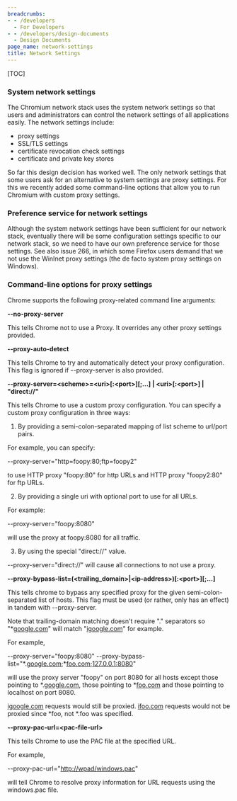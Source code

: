 ```yaml
---
breadcrumbs:
- - /developers
  - For Developers
- - /developers/design-documents
  - Design Documents
page_name: network-settings
title: Network Settings
---
```


[TOC]

### System network settings

The Chromium network stack uses the system network settings so that users and
administrators can control the network settings of all applications easily. The
network settings include:

*   proxy settings
*   SSL/TLS settings
*   certificate revocation check settings
*   certificate and private key stores

So far this design decision has worked well. The only network settings that some
users ask for an alternative to system settings are proxy settings. For this we
recently added some command-line options that allow you to run Chromium with
custom proxy settings.

### Preference service for network settings

Although the system network settings have been sufficient for our network stack,
eventually there will be some configuration settings specific to our network
stack, so we need to have our own preference service for those settings. See
also issue 266, in which some Firefox users demand that we not use the WinInet
proxy settings (the de facto system proxy settings on Windows).

### Command-line options for proxy settings

Chrome supports the following proxy-related command line arguments:

**--no-proxy-server**

This tells Chrome not to use a Proxy. It overrides any other proxy settings
provided.

**--proxy-auto-detect**

This tells Chrome to try and automatically detect your proxy configuration. This
flag is ignored if --proxy-server is also provided.

**--proxy-server=&lt;scheme&gt;=&lt;uri&gt;\[:&lt;port&gt;\]\[;...\] |
&lt;uri&gt;\[:&lt;port&gt;\] | "direct://"**

This tells Chrome to use a custom proxy configuration. You can specify a custom
proxy configuration in three ways:

1) By providing a semi-colon-separated mapping of list scheme to url/port pairs.

For example, you can specify:

--proxy-server="http=foopy:80;ftp=foopy2"

to use HTTP proxy "foopy:80" for http URLs and HTTP proxy "foopy2:80" for ftp
URLs.

2) By providing a single uri with optional port to use for all URLs.

For example:

--proxy-server="foopy:8080"

will use the proxy at foopy:8080 for all traffic.

3) By using the special "direct://" value.

--proxy-server="direct://" will cause all connections to not use a proxy.

**--proxy-bypass-list=(&lt;trailing_domain&gt;|&lt;ip-address&gt;)\[:&lt;port&gt;\]\[;...\]**

This tells chrome to bypass any specified proxy for the given
semi-colon-separated list of hosts. This flag must be used (or rather, only has
an effect) in tandem with --proxy-server.

Note that trailing-domain matching doesn't require "." separators so
"\*[google.com](http://google.com/)" will match
"[igoogle.com](http://igoogle.com/)" for example.

For example,

--proxy-server="foopy:8080"
--proxy-bypass-list="\*.[google.com](http://google.com/);\*[foo.com](http://foo.com/);[127.0.0.1:8080](http://127.0.0.1:8080/)"

will use the proxy server "foopy" on port 8080 for all hosts except those
pointing to \*.[google.com](http://google.com/), those pointing to
\*[foo.com](http://foo.com/) and those pointing to localhost on port 8080.

[igoogle.com](http://igoogle.com/) requests would still be proxied.
[ifoo.com](http://ifoo.com/) requests would not be proxied since \*foo, not
\*.foo was specified.

**--proxy-pac-url=&lt;pac-file-url&gt;**

This tells Chrome to use the PAC file at the specified URL.

For example,

--proxy-pac-url="<http://wpad/windows.pac>"

will tell Chrome to resolve proxy information for URL requests using the
windows.pac file.